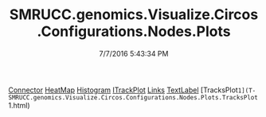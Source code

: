 ﻿---
title: SMRUCC.genomics.Visualize.Circos.Configurations.Nodes.Plots
date: 7/7/2016 5:43:34 PM
---

[Connector](T-SMRUCC.genomics.Visualize.Circos.Configurations.Nodes.Plots.Connector.html)
[HeatMap](T-SMRUCC.genomics.Visualize.Circos.Configurations.Nodes.Plots.HeatMap.html)
[Histogram](T-SMRUCC.genomics.Visualize.Circos.Configurations.Nodes.Plots.Histogram.html)
[ITrackPlot](T-SMRUCC.genomics.Visualize.Circos.Configurations.Nodes.Plots.ITrackPlot.html)
[Links](T-SMRUCC.genomics.Visualize.Circos.Configurations.Nodes.Plots.Links.html)
[TextLabel](T-SMRUCC.genomics.Visualize.Circos.Configurations.Nodes.Plots.TextLabel.html)
[TracksPlot`1](T-SMRUCC.genomics.Visualize.Circos.Configurations.Nodes.Plots.TracksPlot`1.html)
